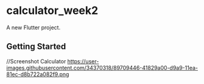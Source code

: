 # calculator_week2

A new Flutter project.

## Getting Started

//Screenshot Calculator
https://user-images.githubusercontent.com/34370318/89709446-41829a00-d9a9-11ea-81ec-d8b722a082f9.png
